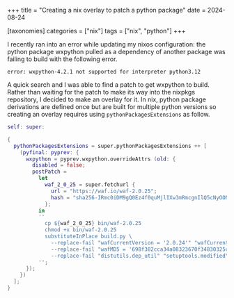 +++
title = "Creating a nix overlay to patch a python package"
date = 2024-08-24

[taxonomies]
categories = ["nix"]
tags = ["nix", "python"]
+++

I recently ran into an error while updating my nixos configuration: the python
package wxpython pulled as a dependency of another package was failing to build
with the following error.
```
error: wxpython-4.2.1 not supported for interpreter python3.12
```
A quick search and I was able to find a patch to get wxpython to build. Rather
than waiting for the patch to make its way into the nixpkgs repository, I decided
to make an overlay for it. In nix, python package derivations are defined once
but are built for multiple python versions so creating an overlay requires using
`pythonPackagesExtensions` as follow.


```nix
self: super:

{
  pythonPackagesExtensions = super.pythonPackagesExtensions ++ [
    (pyfinal: pyprev: {
      wxpython = pyprev.wxpython.overrideAttrs (old: {
        disabled = false;
        postPatch =
          let
            waf_2_0_25 = super.fetchurl {
              url = "https://waf.io/waf-2.0.25";
              hash = "sha256-IRmc0iDM9gQ0Ez4f0quMjlIXw3mRmcgnIlQ5cNyOONU=";
            };
          in
          ''
            cp ${waf_2_0_25} bin/waf-2.0.25
            chmod +x bin/waf-2.0.25
            substituteInPlace build.py \
              --replace-fail "wafCurrentVersion = '2.0.24'" "wafCurrentVersion = '2.0.25'" \
              --replace-fail "wafMD5 = '698f382cca34a08323670f34830325c4'" "wafMD5 = 'a4b1c34a03d594e5744f9e42f80d969d'" \
              --replace-fail "distutils.dep_util" "setuptools.modified"
          '';
      });
    })
  ];
}
```
